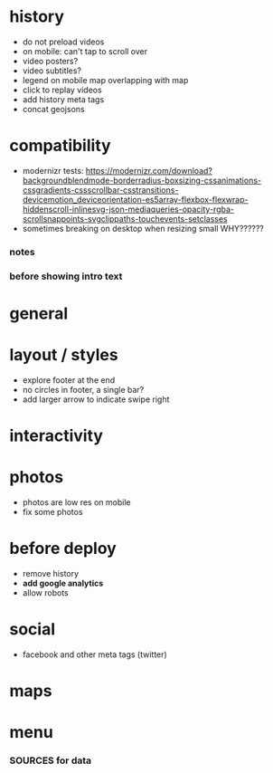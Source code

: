 # history

- do not preload videos
- on mobile: can't tap to scroll over
- video posters?
- video subtitles?
- legend on mobile map overlapping with map
- click to replay videos
- add history meta tags
- concat geojsons

# compatibility

- modernizr tests:
https://modernizr.com/download?backgroundblendmode-borderradius-boxsizing-cssanimations-cssgradients-cssscrollbar-csstransitions-devicemotion_deviceorientation-es5array-flexbox-flexwrap-hiddenscroll-inlinesvg-json-mediaqueries-opacity-rgba-scrollsnappoints-svgclippaths-touchevents-setclasses
- sometimes breaking on desktop when resizing small WHY??????
<!-- - in horiz mobile, show logo at first screen -->
<!-- - image is not preloading again... -->
<!-- - firefox 47 last menu triggers out of nowhere -->
<!-- - on mobile, hide top address bar? -->
<!-- - **allow for mobile horizontal** -->
<!-- - maybe use underscore instead of array reduce -->
<!-- - horizontal menu in small devices -->

### notes

<!-- - beautify flip message -->
<!-- - last image with diagram not lazy loading -->
<!-- - if phone is too small and horizontal ask to flip to vertical (500px min height) -->
<!-- - say something about landfills being sanitary -->
<!-- - add credits -->

### before showing intro text

<!-- - add sources to text -->
<!-- - add comment about ghg being estimated -->

# general

<!-- - *font-size may be too small* -->
<!-- - intro page: on our template -->
<!-- - ignored attempt to cancel... is it reproducible on mobile? -->
<!-- - add google fonts file to app? -->
<!-- - lagging: is it image sizes or css gradient or both or what? **gradient** -->
<!-- - **Maybe there should be text block / title sections for each step** -->

# layout / styles

<!-- - Add OHNY to page titles -->
- explore footer at the end
- no circles in footer, a single bar?
- add larger arrow to indicate swipe right
<!-- - remove subtitles for chapters -->
<!-- - ***where will the name of the journey be on the page? besides title tag*** -->
<!-- - last text margin right looks bad on mobile -->
<!-- - ***title in each text section?*** -->
<!-- - "scroll down" showing on mobile -->
<!-- - choose font -->
<!-- - recalculate on resize -->
<!-- - mobile devices on horizontal mode -->
<!-- - add updated logo and favicon (maybe the favicon should match the current website – I think it does) -->
<!-- - mask content before js is done -->
<!-- - center footer vertically into its container -->
<!-- - breadcrumbs -->
<!-- - check if mask with opacity is not too slow -->
<!-- - link to website in header logo -->
<!-- - menu at end -->
<!-- - padding around maps -->

# interactivity

<!-- - on mobile, last image transition should trigger at half viewport width -->
<!-- - on mobile, menu SHOULD be triggered with swipe to end -->
<!-- - allow use keyboard arrows and spacebar to scroll -->
<!-- - on touch, prevent pinch zoom -->

# photos

- photos are low res on mobile
- fix some photos
<!-- - uniform treatment for photos -->
<!-- - person taking out the trash LE (find, crop) -->
<!-- - different sanitation workers, changes every time? LE (crop) -->
<!-- - add dsny worker doing baskets LE (crop) -->
<!-- - fix first photo of trash bags, falling to left -->
<!-- - fix resolution and maybe set a series of different resolutions depending on device size -->
<!-- - fix photo inside transfer station with empty background -->
<!-- - fix tipping photo sanitation truck writing mirrorred -->
<!-- - left treadmill looks wonky without anything under it -->
<!-- - add left slope to tipping at landfill picture? -->
<!-- - color truck arriving at landfill orange? -->
<!-- - make sits entrance photo taller -->
<!-- - inside SITS: lighter background -->

# before deploy

- remove history
- **add google analytics**
- allow robots
<!-- - send IP for A records, CNAME on repo -->
<!-- - see if favicon cache has updated -->
<!-- - browserupgrade class? -->
<!-- - create github org -->

# social

- facebook and other meta tags (twitter)

<!-- ### add images

##### twitter:
- Maximum dimension: 1024px x 512px; minimum dimension: 440px x 220px
##### og:
- Recommended dimension: 1200px x 630px; minimum dimension: 600px x 315px -->

# maps

<!-- - what about covanta essex? not TS -->
<!-- - legend? add non city used transfer stations? -->
<!-- - add circle label when touched -->
<!-- - cirlce clips making it too slow? -->
<!-- - build geojsons too via gulp -->
<!-- - concat several geojsons into one -->
<!-- - nyc: fix jagged edges -->

# menu

<!-- - launch dates -->
<!-- - scroll on menu at end of journey -->
<!-- - horizontal menu -->

### SOURCES for data

<!-- - add tooltip -->
<!-- - where can these citations live? -->

<!-- ### CREDITS for photos -->
<!-- ### Refer back to outline -->
